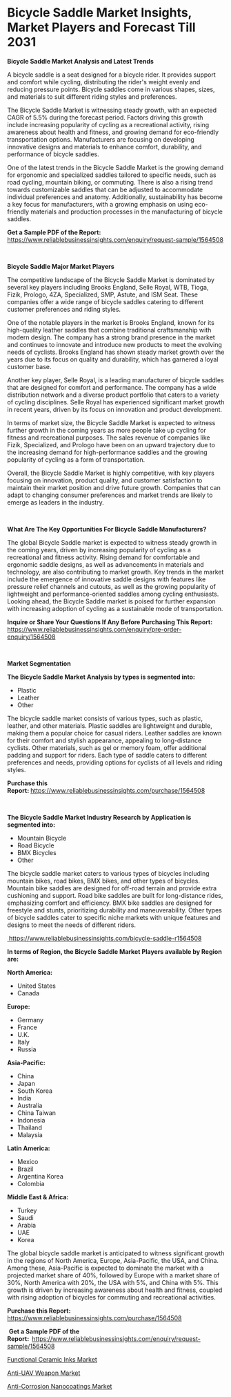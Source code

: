 <p><h1>Bicycle Saddle Market Insights, Market Players and Forecast Till 2031</h1></p><p><strong>Bicycle Saddle Market Analysis and Latest Trends</strong></p>
<p><p>A bicycle saddle is a seat designed for a bicycle rider. It provides support and comfort while cycling, distributing the rider's weight evenly and reducing pressure points. Bicycle saddles come in various shapes, sizes, and materials to suit different riding styles and preferences.</p><p>The Bicycle Saddle Market is witnessing steady growth, with an expected CAGR of 5.5% during the forecast period. Factors driving this growth include increasing popularity of cycling as a recreational activity, rising awareness about health and fitness, and growing demand for eco-friendly transportation options. Manufacturers are focusing on developing innovative designs and materials to enhance comfort, durability, and performance of bicycle saddles.</p><p>One of the latest trends in the Bicycle Saddle Market is the growing demand for ergonomic and specialized saddles tailored to specific needs, such as road cycling, mountain biking, or commuting. There is also a rising trend towards customizable saddles that can be adjusted to accommodate individual preferences and anatomy. Additionally, sustainability has become a key focus for manufacturers, with a growing emphasis on using eco-friendly materials and production processes in the manufacturing of bicycle saddles.</p></p>
<p><strong>Get a Sample PDF of the Report:&nbsp;</strong> <a href="https://www.reliablebusinessinsights.com/enquiry/request-sample/1564508">https://www.reliablebusinessinsights.com/enquiry/request-sample/1564508</a></p>
<p>&nbsp;</p>
<p><strong>Bicycle Saddle Major Market Players</strong></p>
<p><p>The competitive landscape of the Bicycle Saddle Market is dominated by several key players including Brooks England, Selle Royal, WTB, Tioga, Fizik, Prologo, 4ZA, Specialized, SMP, Astute, and ISM Seat. These companies offer a wide range of bicycle saddles catering to different customer preferences and riding styles.</p><p>One of the notable players in the market is Brooks England, known for its high-quality leather saddles that combine traditional craftsmanship with modern design. The company has a strong brand presence in the market and continues to innovate and introduce new products to meet the evolving needs of cyclists. Brooks England has shown steady market growth over the years due to its focus on quality and durability, which has garnered a loyal customer base.</p><p>Another key player, Selle Royal, is a leading manufacturer of bicycle saddles that are designed for comfort and performance. The company has a wide distribution network and a diverse product portfolio that caters to a variety of cycling disciplines. Selle Royal has experienced significant market growth in recent years, driven by its focus on innovation and product development.</p><p>In terms of market size, the Bicycle Saddle Market is expected to witness further growth in the coming years as more people take up cycling for fitness and recreational purposes. The sales revenue of companies like Fizik, Specialized, and Prologo have been on an upward trajectory due to the increasing demand for high-performance saddles and the growing popularity of cycling as a form of transportation.</p><p>Overall, the Bicycle Saddle Market is highly competitive, with key players focusing on innovation, product quality, and customer satisfaction to maintain their market position and drive future growth. Companies that can adapt to changing consumer preferences and market trends are likely to emerge as leaders in the industry.</p></p>
<p>&nbsp;</p>
<p><strong>What Are The Key Opportunities For Bicycle Saddle Manufacturers?</strong></p>
<p><p>The global Bicycle Saddle market is expected to witness steady growth in the coming years, driven by increasing popularity of cycling as a recreational and fitness activity. Rising demand for comfortable and ergonomic saddle designs, as well as advancements in materials and technology, are also contributing to market growth. Key trends in the market include the emergence of innovative saddle designs with features like pressure relief channels and cutouts, as well as the growing popularity of lightweight and performance-oriented saddles among cycling enthusiasts. Looking ahead, the Bicycle Saddle market is poised for further expansion with increasing adoption of cycling as a sustainable mode of transportation.</p></p>
<p><strong>Inquire or Share Your Questions If Any Before Purchasing This Report:</strong> <a href="https://www.reliablebusinessinsights.com/enquiry/pre-order-enquiry/1564508">https://www.reliablebusinessinsights.com/enquiry/pre-order-enquiry/1564508</a></p>
<p>&nbsp;</p>
<p><strong>Market Segmentation</strong></p>
<p><strong>The Bicycle Saddle Market Analysis by types is segmented into:</strong></p>
<p><ul><li>Plastic</li><li>Leather</li><li>Other</li></ul></p>
<p><p>The bicycle saddle market consists of various types, such as plastic, leather, and other materials. Plastic saddles are lightweight and durable, making them a popular choice for casual riders. Leather saddles are known for their comfort and stylish appearance, appealing to long-distance cyclists. Other materials, such as gel or memory foam, offer additional padding and support for riders. Each type of saddle caters to different preferences and needs, providing options for cyclists of all levels and riding styles.</p></p>
<p><strong>Purchase this Report:&nbsp;</strong><a href="https://www.reliablebusinessinsights.com/purchase/1564508">https://www.reliablebusinessinsights.com/purchase/1564508</a></p>
<p>&nbsp;</p>
<p><strong>The Bicycle Saddle Market Industry Research by Application is segmented into:</strong></p>
<p><ul><li>Mountain Bicycle</li><li>Road Bicycle</li><li>BMX Bicycles</li><li>Other</li></ul></p>
<p><p>The bicycle saddle market caters to various types of bicycles including mountain bikes, road bikes, BMX bikes, and other types of bicycles. Mountain bike saddles are designed for off-road terrain and provide extra cushioning and support. Road bike saddles are built for long-distance rides, emphasizing comfort and efficiency. BMX bike saddles are designed for freestyle and stunts, prioritizing durability and maneuverability. Other types of bicycle saddles cater to specific niche markets with unique features and designs to meet the needs of different riders.</p></p>
<p><a href="https://www.reliablebusinessinsights.com/bicycle-saddle-r1564508">&nbsp;https://www.reliablebusinessinsights.com/bicycle-saddle-r1564508</a></p>
<p><strong>In terms of Region, the Bicycle Saddle Market Players available by Region are:</strong></p>
<p>
    <p> <strong> North America: </strong>
        <ul>
            <li>United States</li>
            <li>Canada</li>
        </ul>
        </p> 
    <p> <strong> Europe: </strong>
        <ul>
            <li>Germany</li>
            <li>France</li>
            <li>U.K.</li>
            <li>Italy</li>
            <li>Russia</li>
        </ul>
        </p> 
    <p> <strong> Asia-Pacific: </strong>
        <ul>
            <li>China</li>
            <li>Japan</li>
            <li>South Korea</li>
            <li>India</li>
            <li>Australia</li>
            <li>China Taiwan</li>
            <li>Indonesia</li>
            <li>Thailand</li>
            <li>Malaysia</li>
        </ul>
        </p> 
    <p> <strong> Latin America: </strong>
        <ul>
            <li>Mexico</li>
            <li>Brazil</li>
            <li>Argentina Korea</li>
            <li>Colombia</li>
        </ul>
        </p> 
    <p> <strong> Middle East & Africa: </strong>
        <ul>
            <li>Turkey</li>
            <li>Saudi</li>
            <li>Arabia</li>
            <li>UAE</li>
            <li>Korea</li>
        </ul>
    </p>
    </p>
<p><p>The global bicycle saddle market is anticipated to witness significant growth in the regions of North America, Europe, Asia-Pacific, the USA, and China. Among these, Asia-Pacific is expected to dominate the market with a projected market share of 40%, followed by Europe with a market share of 30%, North America with 20%, the USA with 5%, and China with 5%. This growth is driven by increasing awareness about health and fitness, coupled with rising adoption of bicycles for commuting and recreational activities.</p></p>
<p><strong>Purchase this Report: </strong><a href="https://www.reliablebusinessinsights.com/purchase/1564508">https://www.reliablebusinessinsights.com/purchase/1564508</a></p>
<p>&nbsp;<strong>Get a Sample PDF of the Report:&nbsp;&nbsp;</strong><a href="https://www.reliablebusinessinsights.com/enquiry/request-sample/1564508">https://www.reliablebusinessinsights.com/enquiry/request-sample/1564508</a></p>
<p><strong></strong></p>
<p><p><a href="https://github.com/suitykhatun12/Market-Research-Report-List-1/blob/main/functional-ceramic-inks-market.md">Functional Ceramic Inks Market</a></p><p><a href="https://view.publitas.com/reportprime-1/anti-uav-weapon-market-share-and-new-trends-analysis-by-its-type-application-end-use-and-forecast-for-period-from-2024-to-2031/">Anti-UAV Weapon Market</a></p><p><a href="https://github.com/khadijahesham19/Market-Research-Report-List-1/blob/main/anti-corrosion-nanocoatings-market.md">Anti-Corrosion Nanocoatings Market</a></p></p>